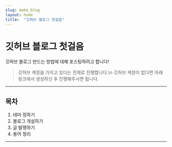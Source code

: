 ```yaml
---
slug: make_blog
layout: home
title:  "깃허브 블로그 첫걸음"
---
```


# 깃허브 블로그 첫걸음

깃허브 블로그 만드는 방법에 대해 포스팅하려고 합니다!

> 깃허브 계정을 가지고 있다는 전제로 진행합니다.\n
> 깃허브 계정이 없다면 아래 링크에서 생성하신 후 진행해주시면 됩니다.
> []()
---
## 목차
1. 테마 정하기
2. 블로그 개설하기
3. 글 발행하기
4. 용어 정리
---


